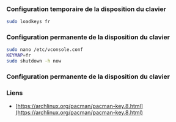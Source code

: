 ### Configuration temporaire de la disposition du clavier

```sh
sudo loadkeys fr
```

### Configuration permanente de la disposition du clavier

```sh
sudo nano /etc/vconsole.conf
KEYMAP=fr
sudo shutdown -h now
```

### Configuration permanente de la disposition du clavier


### Liens

* [https://archlinux.org/pacman/pacman-key.8.html](https://archlinux.org/pacman/pacman-key.8.html)
